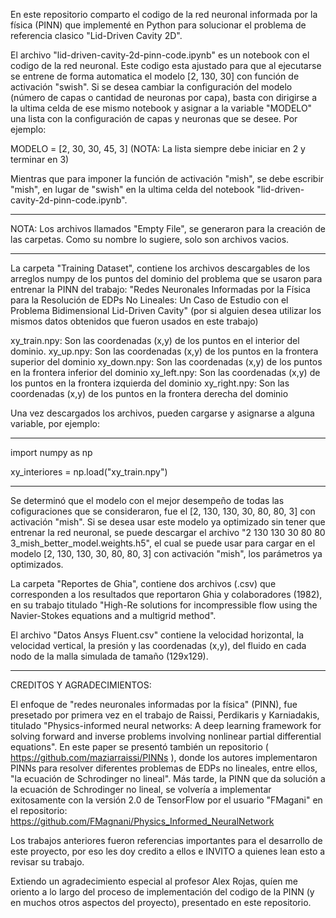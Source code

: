 En este repositorio comparto el codigo de la red neuronal informada por la física (PINN) que implementé en Python para solucionar el problema de referencia clasico "Lid-Driven Cavity 2D". 

El archivo "lid-driven-cavity-2d-pinn-code.ipynb" es un notebook con el codigo de la red neuronal. Este codigo esta ajustado para que al ejecutarse se entrene de forma automatica el modelo [2, 130, 30] con función de activación "swish". Si se desea cambiar la configuración del modelo (número de capas o cantidad de neuronas por capa), basta con dirigirse a la ultima celda de ese mismo notebook y asignar a la variable "MODELO" una lista con la configuración de capas y neuronas que se desee. Por ejemplo: 

MODELO = [2, 30, 30, 45, 3]  (NOTA: La lista siempre debe iniciar en 2 y terminar en 3)

Mientras que para imponer la función de activación "mish", se debe escribir "mish", en lugar de "swish" en la ultima celda del notebook "lid-driven-cavity-2d-pinn-code.ipynb".

------------------------------------------------------------------------------------------------------------------------------------------------

NOTA: Los archivos llamados "Empty File", se generaron para la creación de las carpetas. Como su nombre lo sugiere, solo son archivos vacios.

------------------------------------------------------------------------------------------------------------------------------------------------

La carpeta "Training Dataset", contiene los archivos descargables de los arreglos numpy de los puntos del dominio del problema que se usaron para entrenar la PINN del trabajo: "Redes Neuronales Informadas por la Física para la Resolución de EDPs No Lineales: Un Caso de Estudio con el Problema Bidimensional Lid-Driven Cavity" (por si alguien desea utilizar los mismos datos obtenidos que fueron usados en este trabajo)

xy_train.npy: Son las coordenadas (x,y) de los puntos en el interior del dominio.
xy_up.npy: Son las coordenadas (x,y) de los puntos en la frontera superior del dominio
xy_down.npy: Son las coordenadas (x,y) de los puntos en la frontera inferior del dominio
xy_left.npy: Son las coordenadas (x,y) de los puntos en la frontera izquierda del dominio
xy_right.npy: Son las coordenadas (x,y) de los puntos en la frontera derecha del dominio

Una vez descargados los archivos, pueden cargarse y asignarse a alguna variable, por ejemplo:

-----------------------------------------------------------------------------------------

  import numpy as np
  
  xy_interiores = np.load("xy_train.npy")

-----------------------------------------------------------------------------------------

Se determinó que el modelo con el mejor desempeño de todas las cofiguraciones que se consideraron, fue el [2, 130, 130, 30, 80, 80, 3] con activación "mish". Si se desea usar este modelo ya optimizado sin tener que entrenar la red neuronal, se puede descargar el archivo "2 130 130 30 80 80 3_mish_better_model.weights.h5", el cual se puede usar para cargar en el modelo [2, 130, 130, 30, 80, 80, 3] con activación "mish", los parámetros ya optimizados.

La carpeta "Reportes de Ghia", contiene dos archivos (.csv) que corresponden a los resultados que reportaron Ghia y colaboradores (1982), en su trabajo titulado "High-Re solutions for incompressible flow using the Navier-Stokes equations and a multigrid method".

El archivo "Datos Ansys Fluent.csv" contiene la velocidad horizontal, la velocidad vertical, la presión y las coordenadas (x,y), del fluido en cada nodo de la malla simulada de tamaño (129x129).

---------------------------------------------------------------------------------------

CREDITOS Y AGRADECIMIENTOS:

El enfoque de "redes neuronales informadas por la física" (PINN), fue presetado por primera vez en el trabajo de Raissi, Perdikaris y Karniadakis, titulado "Physics-informed neural networks: A deep learning framework for solving forward and inverse problems involving nonlinear partial differential equations". En este paper se presentó también un repositorio ( https://github.com/maziarraissi/PINNs ), donde los autores implementaron PINNs para resolver diferentes problemas de EDPs no lineales, entre ellos, "la ecuación de Schrodinger no lineal". Más tarde, la PINN que da solución a la ecuación de Schrodinger no lineal, se volvería a implementar exitosamente con la versión 2.0 de TensorFlow por el usuario "FMagani" en el repositorio: https://github.com/FMagnani/Physics_Informed_NeuralNetwork 

Los trabajos anteriores fueron referencias importantes para el desarrollo de este proyecto, por eso les doy credito a ellos e INVITO a quienes lean esto a revisar su trabajo.

Extiendo un agradecimiento especial al profesor Alex Rojas, quíen me oriento a lo largo del proceso de implementación del codigo de la PINN (y en muchos otros aspectos del proyecto), presentado en este repositorio.
